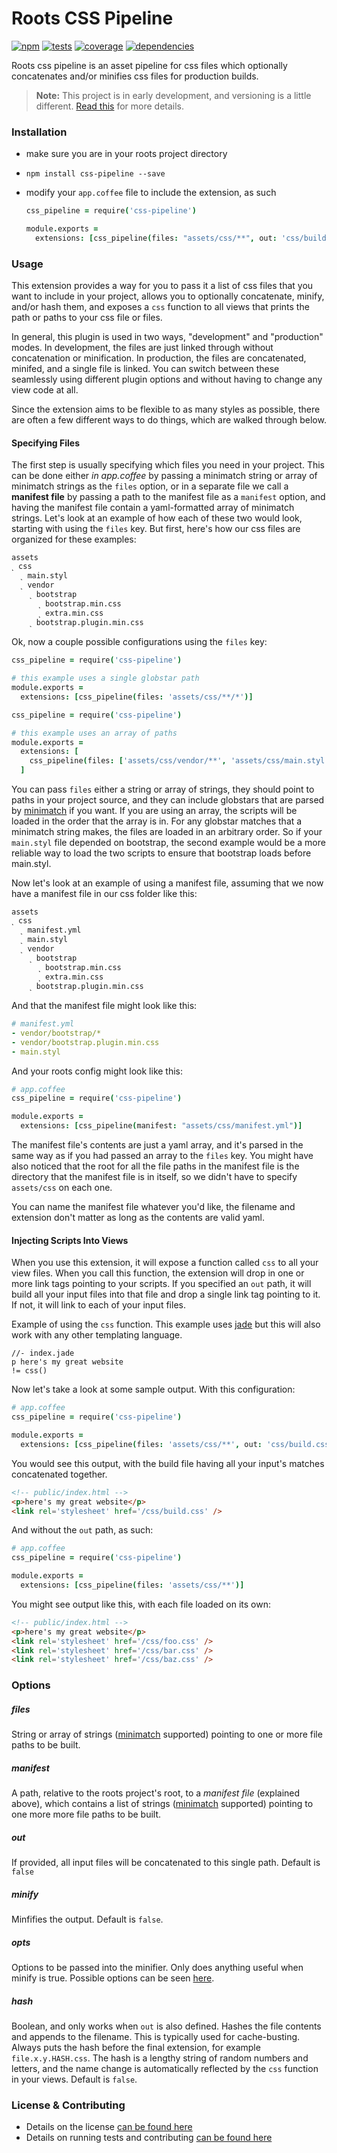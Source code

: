 Roots CSS Pipeline
==================

[![npm](http://img.shields.io/npm/v/css-pipeline.svg?style=flat)](https://badge.fury.io/js/css-pipeline) [![tests](http://img.shields.io/travis/carrot/roots-css-pipeline/master.svg?style=flat)](https://travis-ci.org/carrot/roots-css-pipeline) [![coverage](http://img.shields.io/coveralls/carrot/roots-css-pipeline.svg?style=flat)](https://coveralls.io/r/carrot/roots-css-pipeline) [![dependencies](http://img.shields.io/gemnasium/carrot/roots-css-pipeline.svg?style=flat)](https://gemnasium.com/carrot/roots-css-pipeline)

Roots css pipeline is an asset pipeline for css files which optionally concatenates and/or minifies css files for production builds.

> **Note:** This project is in early development, and versioning is a little different. [Read this](http://markup.im/#q4_cRZ1Q) for more details.

### Installation

- make sure you are in your roots project directory
- `npm install css-pipeline --save`
- modify your `app.coffee` file to include the extension, as such

  ```coffee
  css_pipeline = require('css-pipeline')

  module.exports =
    extensions: [css_pipeline(files: "assets/css/**", out: 'css/build.css', minify: true)]
  ```

### Usage

This extension provides a way for you to pass it a list of css files that you want to include in your project, allows you to optionally concatenate, minify, and/or hash them, and exposes a `css` function to all views that prints the path or paths to your css file or files.

In general, this plugin is used in two ways, "development" and "production" modes. In development, the files are just linked through without concatenation or minification. In production, the files are concatenated, minifed, and a single file is linked. You can switch between these seamlessly using different plugin options and without having to change any view code at all.

Since the extension aims to be flexible to as many styles as possible, there are often a few different ways to do things, which are walked through below.

#### Specifying Files

The first step is usually specifying which files you need in your project. This can be done either _in app.coffee_ by passing a minimatch string or array of minimatch strings as the `files` option, or in a separate file we call a **manifest file** by passing a path to the manifest file as a `manifest` option, and having the manifest file contain a yaml-formatted array of minimatch strings. Let's look at an example of how each of these two would look, starting with using the `files` key. But first, here's how our css files are organized for these examples:

```
assets
˻ css
  ˻ main.styl
  ˻ vendor
    ˻ bootstrap
      ˻ bootstrap.min.css
      ˻ extra.min.css
    ˻ bootstrap.plugin.min.css
```

Ok, now a couple possible configurations using the `files` key:

```coffee
css_pipeline = require('css-pipeline')

# this example uses a single globstar path
module.exports =
  extensions: [css_pipeline(files: 'assets/css/**/*')]
```

```coffee
css_pipeline = require('css-pipeline')

# this example uses an array of paths
module.exports =
  extensions: [
    css_pipeline(files: ['assets/css/vendor/**', 'assets/css/main.styl'])
  ]
```

You can pass `files` either a string or array of strings, they should point to paths in your project source, and they can include globstars that are parsed by [minimatch](https://github.com/isaacs/minimatch) if you want. If you are using an array, the scripts will be loaded in the order that the array is in. For any globstar matches that a minimatch string makes, the files are loaded in an arbitrary order. So if your `main.styl` file depended on bootstrap, the second example would be a more reliable way to load the two scripts to ensure that bootstrap loads before main.styl.

Now let's look at an example of using a manifest file, assuming that we now have a manifest file in our css folder like this:

```
assets
˻ css
  ˻ manifest.yml
  ˻ main.styl
  ˻ vendor
    ˻ bootstrap
      ˻ bootstrap.min.css
      ˻ extra.min.css
    ˻ bootstrap.plugin.min.css
```

And that the manifest file might look like this:

```yml
# manifest.yml
- vendor/bootstrap/*
- vendor/bootstrap.plugin.min.css
- main.styl
```

And your roots config might look like this:

```coffee
# app.coffee
css_pipeline = require('css-pipeline')

module.exports =
  extensions: [css_pipeline(manifest: "assets/css/manifest.yml")]
```

The manifest file's contents are just a yaml array, and it's parsed in the same way as if you had passed an array to the `files` key. You might have also noticed that the root for all the file paths in the manifest file is the directory that the manifest file is in itself, so we didn't have to specify `assets/css` on each one.

You can name the manifest file whatever you'd like, the filename and extension don't matter as long as the contents are valid yaml.

#### Injecting Scripts Into Views

When you use this extension, it will expose a function called `css` to all your view files. When you call this function, the extension will drop in one or more link tags pointing to your scripts. If you specified an `out` path, it will build all your input files into that file and drop a single link tag pointing to it. If not, it will link to each of your input files.

Example of using the `css` function. This example uses [jade](http://jade-lang.com/) but this will also work with any other templating language.

```jade
//- index.jade
p here's my great website
!= css()
```

Now let's take a look at some sample output. With this configuration:

```coffee
# app.coffee
css_pipeline = require('css-pipeline')

module.exports =
  extensions: [css_pipeline(files: 'assets/css/**', out: 'css/build.css')]
```

You would see this output, with the build file having all your input's matches concatenated together.

```html
<!-- public/index.html -->
<p>here's my great website</p>
<link rel='stylesheet' href='/css/build.css' />
```

And without the `out` path, as such:

```coffee
# app.coffee
css_pipeline = require('css-pipeline')

module.exports =
  extensions: [css_pipeline(files: 'assets/css/**')]
```

You might see output like this, with each file loaded on its own:

```html
<!-- public/index.html -->
<p>here's my great website</p>
<link rel='stylesheet' href='/css/foo.css' />
<link rel='stylesheet' href='/css/bar.css' />
<link rel='stylesheet' href='/css/baz.css' />
```

### Options

##### files
String or array of strings ([minimatch](https://github.com/isaacs/minimatch) supported) pointing to one or more file paths to be built.

##### manifest
A path, relative to the roots project's root, to a _manifest file_ (explained above), which contains a list of strings ([minimatch](https://github.com/isaacs/minimatch) supported) pointing to one more more file paths to be built.

##### out
If provided, all input files will be concatenated to this single path. Default is `false`

##### minify
Minfifies the output. Default is `false`.

##### opts
Options to be passed into the minifier. Only does anything useful when minify is true. Possible options can be seen [here](https://github.com/GoalSmashers/clean-css#how-to-use-clean-css-programmatically).

##### hash
Boolean, and only works when `out` is also defined. Hashes the file contents and appends to the filename. This is typically used for cache-busting. Always puts the hash before the final extension, for example `file.x.y.HASH.css`. The hash is a lengthy string of random numbers and letters, and the name change is automatically reflected by the `css` function in your views. Default is `false`.

### License & Contributing

- Details on the license [can be found here](LICENSE.md)
- Details on running tests and contributing [can be found here](contributing.md)
